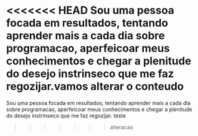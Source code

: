 <<<<<<< HEAD
Sou uma pessoa focada em resultados, tentando aprender mais a cada dia sobre programacao, aperfeicoar meus conhecimentos e chegar a plenitude do desejo instrinseco que me faz regozijar.vamos alterar o conteudo
=======
Sou uma pessoa focada em resultados, tentando aprender mais a cada dia sobre programacao, aperfeicoar meus conhecimentos e chegar a plenitude do desejo instrinseco que me faz regozijar.
teste
>>>>>>> alteracao
